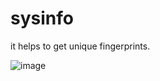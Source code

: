 # sysinfo

it helps to get unique fingerprints.

![image](https://user-images.githubusercontent.com/25771678/107081932-c6564f80-6836-11eb-9e89-9ee416fa1392.png)

